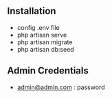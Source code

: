 
## Installation
- config .env file 
- php artisan serve
- php artisan migrate
- php artisan db:seed


## Admin Credentials
-  admin@admin.com : password
